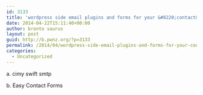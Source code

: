```yaml
---
id: 3133
title: 'wordpress side email plugins and forms for your &#8220;contact&#8221; site'
date: 2014-04-22T15:11:40+00:00
author: bronto saurus
layout: post
guid: http://b.pwnz.org/?p=3133
permalink: /2014/04/wordpress-side-email-plugins-and-forms-for-your-contact-site/
categories:
  - Uncategorized
---
```

a. cimy swift smtp
  
b. Easy Contact Forms
